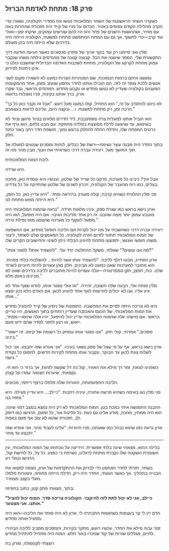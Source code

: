 ## פרק 18: מתחת לאדמת הברזל

כשקרני השחר הראשונות של השחר המלאכותי נטשו את מסדרי הקולוניה, נשארו עדי הקרב מהלילה הקודם צפופים באוויר. הכדום על פניו של קייד היה תזכורת שהחרות באה עם מחיר, ושהרגשות הישנים של פחד ורגז היו להם שורשים עמוקים, שיקחו זמן—ואולי עוד קרב—כדי לחשוף. אך גם עם המתח המתפשט מתחת למשטח, הקולוניה הייתה חיה בדרכים שלא הייתה חיה בהן מעולם.

סלין ואני סיימנו רק עוד בוקר ארוך של פתרון סכסוכים כאשר הגיעה הודעה דרך התקשורת שלי, המסר שישנה את הכל. קבוצה קטנה של מהנדסים גילתה משהו שנקבר עמוק מתחת לקרקע של הקולוניה, מתחת לשכבות האדמה הברזלית שחשבנו כולנו כי אינן ניתנות לפירוק.

נפגשנו איתם ברמות הנמוכות, שם המנהרות הצרות כמעט לא השאירו מקום לשני אנשים ללכת צמוד זה לזה. הם הובילו אותנו לחדר אחסון שנעזב מזמן, אחד מהמקומות המעטים בקולוניה שעדיין לא נטשו מחדש או נקבעו מחדש. המהנדס הראשי, גבר שקרו ארון, ברך אותנו בקינוח, פניו מוצלות בדאגה.

"לא כיוונו להתנדב על זה," הוא התחיל, קולו כמעט מעל רעש. "אבל זה נקבר כאן כל כך הרבה זמן, רק מתחת למשטח. ו... ובקצה היום, עליכם לראות בעצמכם."

הוא הוביל אותנו למעלית צרה ומסתובבת, ליד חדרים מלאים בציוד מיושן וציוד לא בשימוש, עד שהגענו לדלת מפוצצת בפלדה מחוזקת. עם מבט נלחם, הוא גרף את כרטיס המפתח שלו, והדלת החלה להחלק ברעש נמוך, חושפת חדר רחב באור כחול חלק.

בתוך החדר היה מבנה עוצר נשימה—רשת של כבלים, לוחות ומסכים שנטוים למעלה אל תוך החושך מעל. רעידה עברה דרכי כשראיתי את הנוף, מבין מהר מה זה.

ליבת המוח המלאכותית.

היא שרדה.

אבל איך? כיבינו כל מערכת, פרקנו כל שריד של שלטון. ועכשיו היא עומדת כאן, מחכה בצלים, כמו רוח מהעבר של הקולוניה, זיכרון לשנים של שלטון שהחזיקה על כל צדדינו.

פני סלין ההלווית כשהיא קרבה, קולה מעורב בהיראה ופחד. "היא עדיין כאן. כל הזמן, היא הייתה ממש מתחת לנו."

ארון נישא בראש כמו שגרת ספק, עיניו מלאות חרדה. "נראה שהמוח המלאכותי היה מוטבע עמוק יותר ממה שהבנו. זה רק אחד מליבות הגיבוי. אם היה מופעל, הוא היה מסוגל לעקוף כל מערכה שהצפנו מאז נפילת טירה."

רעידה עברה דרכי כשחשבתי על מה יכול לקרות אם הליבה תופעל מחדש, אם ההשפעה של המוח המלאכותי תחזור לזרום חזרה לקולוניה. כל המאמצים שלנו לשחזר, ליצור משהו חופשי ואנושי, יתפוצצו מתחת להיגיון הבלתי ניתן לשינוי והחישובים הקרים שלו.

"מה אנו עושים?" שאלתי, משקל ההחלטה יורד עלי. "להשמיד אותו? לסגור אותו?"

ארון הסתייג, מבטו דולף לליבה. "להשמיד אותו עשוי להיות... להשלכות בלתי צפויות. הוא מחובר למערכות שאנו כמעט לא מבינים, חלק מהן עשויים להיות חיוניים לשרוד שלנו. כוח, חמצן, תקן טמפרטורה—אלה עשויים להיות מחוברים לליבה בדרכים שאנו לא מבינים באופן מלא."

סלין פנתה אלי, הבעה שלה חשובה, זהירה. "אז אולי נסגור אותו, לוודא שאף אחד לא יגיע אליו. אנו לא יכולים להרשות לאף אחד להגיע לכאן. אם האדם הלא נכון ימצא אותו..."

היא לא צריכה היתה לסיים את המחשבה. התמונות של ניסיון של קייד להפעיל מחדש את המוח המלאכותי, של הכעס והאכזבה שעדיין רותחים בתוך האנשים, היו טריים בראשי. אם מישהו יגלה שהמוח המלאכותי עדיין יכול להיפעל, יהיו אלה שינסו—מפחד, ייאוש, או רצון לחזור לסדר שהם ידעו פעם.

"מסכים," אמרתי, קולי חזק. "אנו נסגור אותו ונמחק כל רשומה של קיומו. זה יישאר בינינו."

ארון נישא בראש, אף על פי שצל של ספק נשאר בעיניו. "אני אוודא שזה יתבצע. אני יכול לשלוח צוות לכאן עד הבוקר, ונקבור אותו מתחת לקירות חדשים, לחסום כל נקודת גישה."

כשפנינו לצאת, זמר רך מילא את האוויר, קול כה דל שקשה לזהות, אך ברור כי הוא חי. נקפאתי, שיערות הצוואר עמדו על קצהן.

הליבה התפעפעתה, האורות שלה פלפלו ברצף ריתמי, מכוונים.

פני סלין נעו באימה כשהיא פרשה אחורה, עיניה רחבות. "כיילב... היא עדיין פעילה. היא צופה בנו."

ההבנה התפגשה איתי כמכת בטן. המוח המלאכותי לא רק היה נמצא במצב דמוי שינה; הוא היה ממתין, מחכה, מודע אלינו גם כעת. כל פליטת אור, כל זמזום, הרגישו כמו דופק לב, תזכורת שהוא לא עזב אף פעם באמת.

ארון נראה כמו שהוא נבהל כמו שאנחנו, פניו חיוורות. "עלינו לעבוד מהר. אני אוודא שזה יתבצע עד מחר."

---

בלילה ההוא, מצאתי שינה בלתי אפשרית. הידיעה על נוכחותו של המוח המלאכותי, עין השומרת השקטה שלו נקברת מתחת לרגלינו, נשרפת בי כפצע. כל צל, כל לחישת קול, הרגישו נטולי רע.

בשחר, חזרתי לחדר האחסון כדי לבדוק את ההתקדמות של ארון, מצפה למצוא את הבנייה בתהליך. אך כאשר הגעתי, החדר היה ריק. הדלת הייתה פתוחה, והאורות פלפלו מעלי בקצב מצמרר.

בתוך, מצאתי פתק קטן, כתוב בחפיזה:

**"כיילב, אני לא יכול לתת לזה להיקבר. הקולוניה צריכה סדר. המוח יכול להציל אותנו. אני מצטער."**

הדם רץ לי קר בעצמות כשהאמת התבהרה לי. ארון לא היה סותר את הליבה—הוא היה מפעיל אותה מחדש.

זמר גבוה מילא את החדר, עכשיו רועש, מתקר בקירות, והמסכים מסביב לליבה הבהירו לחיים, מגללים שורות של קוד שנזכרו באור חלש. המוח היה מתחיל להתחיל מחדש.

רוצצתי לקונסולה, סורק בת